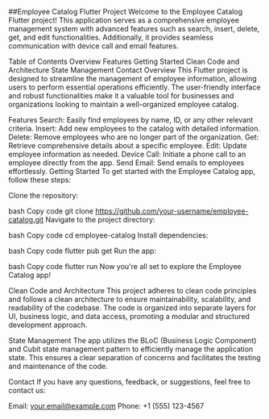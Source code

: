 

##Employee Catalog Flutter Project
Welcome to the Employee Catalog Flutter project! This application serves as a comprehensive employee management system with advanced features such as search, insert, delete, get, and edit functionalities. Additionally, it provides seamless communication with device call and email features.

Table of Contents
Overview
Features
Getting Started
Clean Code and Architecture
State Management
Contact
Overview
This Flutter project is designed to streamline the management of employee information, allowing users to perform essential operations efficiently. The user-friendly interface and robust functionalities make it a valuable tool for businesses and organizations looking to maintain a well-organized employee catalog.

Features
Search: Easily find employees by name, ID, or any other relevant criteria.
Insert: Add new employees to the catalog with detailed information.
Delete: Remove employees who are no longer part of the organization.
Get: Retrieve comprehensive details about a specific employee.
Edit: Update employee information as needed.
Device Call: Initiate a phone call to an employee directly from the app.
Send Email: Send emails to employees effortlessly.
Getting Started
To get started with the Employee Catalog app, follow these steps:

Clone the repository:

bash
Copy code
git clone https://github.com/your-username/employee-catalog.git
Navigate to the project directory:

bash
Copy code
cd employee-catalog
Install dependencies:

bash
Copy code
flutter pub get
Run the app:

bash
Copy code
flutter run
Now you're all set to explore the Employee Catalog app!

Clean Code and Architecture
This project adheres to clean code principles and follows a clean architecture to ensure maintainability, scalability, and readability of the codebase. The code is organized into separate layers for UI, business logic, and data access, promoting a modular and structured development approach.

State Management
The app utilizes the BLoC (Business Logic Component) and Cubit state management pattern to efficiently manage the application state. This ensures a clear separation of concerns and facilitates the testing and maintenance of the code.

Contact
If you have any questions, feedback, or suggestions, feel free to contact us:

Email: your.email@example.com
Phone: +1 (555) 123-4567
